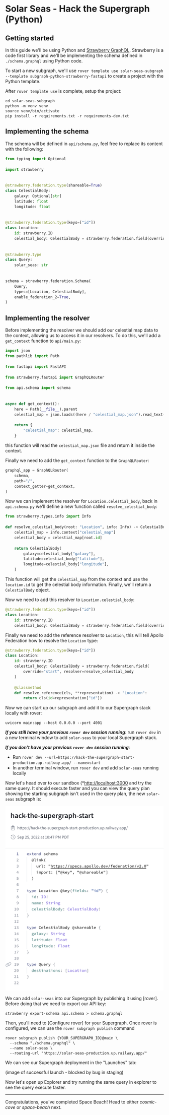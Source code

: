 # Solar Seas - Hack the Supergraph (Python)

## Getting started

In this guide we'll be using Python and [Strawberry GraphQL](https://strawberry.rocks). Strawberry is
a code first library and we'll be implementing the schema defined in `./schema.graphql` using Python code.

To start a new subgraph, we'll use `rover template use solar-seas-subgraph --template subgraph-python-strawberry-fastapi` to create a project with the Python template.

After `rover template use` is complete, setup the project:

```shell
cd solar-seas-subgraph
python -m venv venv
source venv/bin/activate
pip install -r requirements.txt -r requirements-dev.txt
```

## Implementing the schema

The schema will be defined in `api/schema.py`, feel free to replace its content with the following:

```Python
from typing import Optional

import strawberry


@strawberry.federation.type(shareable=True)
class CelestialBody:
    galaxy: Optional[str]
    latitude: float
    longitude: float


@strawberry.federation.type(keys=["id"])
class Location:
    id: strawberry.ID
    celestial_body: CelestialBody = strawberry.federation.field(override="start", shareable=True)


@strawberry.type
class Query:
    solar_seas: str


schema = strawberry.federation.Schema(
    Query,
    types=[Location, CelestialBody],
    enable_federation_2=True,
)
```

## Implementing the resolver

Before implementing the resolver we should add our celestial map data to the context, allowing
us to access it in our resolvers. To do this, we'll add a `get_context` function to `api/main.py`:

```python
import json
from pathlib import Path

from fastapi import FastAPI

from strawberry.fastapi import GraphQLRouter

from api.schema import schema


async def get_context():
    here = Path(__file__).parent
    celestial_map = json.loads((here / "celestial_map.json").read_text())

    return {
        "celestial_map": celestial_map,
    }
```

this function will read the `celestial_map.json` file and return it inside the context.

Finally we need to add the `get_context` function to the `GraphQLRouter`:

```python
graphql_app = GraphQLRouter(
    schema,
    path="/",
    context_getter=get_context,
)
```

Now we can implement the resolver for `Location.celestial_body`, back in `api.schema.py` we'll
define a new function called `resolve_celestial_body`:

```python
from strawberry.types.info import Info

def resolve_celestial_body(root: "Location", info: Info) -> CelestialBody:
    celestial_map = info.context["celestial_map"]
    celestial_body = celestial_map[root.id]

    return CelestialBody(
        galaxy=celestial_body["galaxy"],
        latitude=celestial_body["latitude"],
        longitude=celestial_body["longitude"],
    )
```

This function will get the `celestial_map` from the context and use the `location.id` to get the
celestial body information. Finally, we'll return a `CelestialBody` object.

Now we need to add this resolver to `Location.celestial_body`:

```python
@strawberry.federation.type(keys=["id"])
class Location:
    id: strawberry.ID
    celestial_body: CelestialBody = strawberry.federation.field(override="start", resolver=resolve_celestial_body)
```

Finally we need to add the reference resolver to `Location`, this will tell Apollo Federation
how to resolve the `Location` type:

```python
@strawberry.federation.type(keys=["id"])
class Location:
    id: strawberry.ID
    celestial_body: CelestialBody = strawberry.federation.field(
        override="start", resolver=resolve_celestial_body
    )

    @classmethod
    def resolve_reference(cls, **representation) -> "Location":
        return cls(id=representation["id"])
```

Now we can start up our subgraph and add it to our Supergraph stack locally with rover:

```shell
uvicorn main:app --host 0.0.0.0 --port 4001
```

***If you still have your previous `rover dev` session running***: run `rover dev` in a new terminal window to add `solar-seas` to your local Supergraph stack.

***If you don't have your previous `rover dev` session running***:

- Run `rover dev --url=https://hack-the-supergraph-start-production.up.railway.app/ --name=start`
- In another terminal window, run `rover dev` and add `solar-seas` running locally

Now let's head over to our sandbox (*[http://localhost:3000](http://localhost:3000*) and try the same query. It should execute faster and you can view the query plan showing the starting subgraph isn't used in the query plan, the new `solar-seas` subgraph is:

![](../../images/sandbox-query-plan.png)

We can add `solar-seas` into our Supergraph by publishing it using [rover]. Before doing that we need to export our API key:

```shell
strawberry export-schema api.schema > schema.graphql
```

Then, you'll need to [Configure rover] for your Supergraph. Once rover is configured, we can use the `rover subgraph publish` command

```shell
rover subgraph publish {YOUR_SUPERGRAPH_ID}@main \
  --schema "./schema.graphql" \
  --name solar-seas \
  --routing-url "https://solar-seas-production.up.railway.app/"
```

We can see our Supergraph deployment in the "Launches" tab:

(image of successful launch - blocked by bug in staging)

Now let's open up Explorer and try running the same query in explorer to see the query execute faster.

---

Congratulations, you've completed Space Beach! Head to either *cosmic-cove* or *space-beach* next.